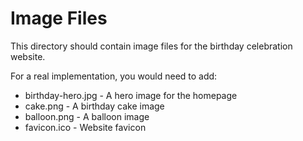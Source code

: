 # Image Files

This directory should contain image files for the birthday celebration website.

For a real implementation, you would need to add:
- birthday-hero.jpg - A hero image for the homepage
- cake.png - A birthday cake image
- balloon.png - A balloon image
- favicon.ico - Website favicon
